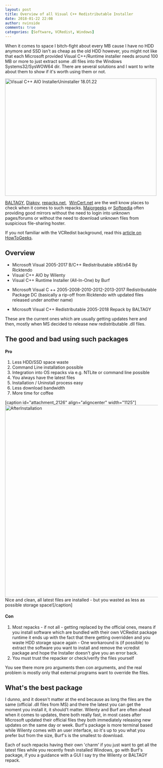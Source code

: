 ```yaml
---
layout: post
title: Overview of all Visual C++ Redistributable Installer
date: 2018-01-22 22:08
author: nvinside
comments: true
categories: [Software, VCRedist, Windows]
---
```

When it comes to space I bitch-fight about every MB cause I have no HDD anymore and SSD isn't as cheap as the old HDD however, you might not like that each Microsoft provided Visual C++/Runtime installer needs around 100 MB or more to just extract some .dll files into the Windows Systems32/SysWOW64 dir. There are several solutions and I want to write about them to show if it's worth using them or not.

<img class=" size-full wp-image-2121 aligncenter" src="https://chefkochblog.files.wordpress.com/2018/01/visual-c-aio-installeruninstaller-18-01-22.png" alt="Visual C++ AIO InstallerUninstaller 18.01.22" width="499" height="387" />

<!--more-->

<a href="https://baltagy1.blogspot.de/" target="_blank" rel="noopener">BALTAGY</a>, <a href="https://diakov.net/7451-microsoft-visual-c-2005-2008-2010-2012-2013-2015-redistributable-package.html" target="_blank" rel="noopener">Diakov</a>, <a href="http://repacks.net/forum/viewtopic.php?t=125" target="_blank" rel="noopener">repacks.net</a>,  <a href="https://www.wincert.net/forum/index.php?/files/file/48-microsoft-visual-2005-2017-bc-redistributable-x86x64-10172017-by-ricktendo/" target="_blank" rel="noopener">WinCert.net</a> are the well know places to check when it comes to such repacks. <a href="http://www.majorgeeks.com/files/details/visual_c_runtime_installer.html)" target="_blank" rel="noopener">Majorgeeks</a> or <a href="http://www.softpedia.com/get/Others/Signatures-Updates/Visual-C-Runtime-Installer.shtml" target="_blank" rel="noopener">Softpedia</a> often providing good mirrors without the need to login into unknown pages/forums or without the need to download unknown files from suspicious file-sharing hoster.

If you not familiar with the VCRedist background, read this <a href="https://www.howtogeek.com/256245/why-are-there-so-many-microsoft-visual-c-redistributables-installed-on-my-pc/" target="_blank" rel="noopener">article on HowToGeeks</a>.

<h2>Overview</h2>

<ul>
    <li>Microsoft Visual 2005-2017 B/C++ Redistributable x86/x64 By Ricktendo</li>
    <li>Visual C++ AIO by Wilenty</li>
    <li>Visual C++ Runtime Installer (All-In-One) by Burf</li>
    <li>
<p class="ipsType_pageTitle ipsContained_container"><span class="ipsType_break ipsContained">Microsoft Visual C ++ 2005-2008-2010-2012-2013-2017 Redistributable Package DC (basically a rip-off from Ricktendo with updated files released under another name)
</span></p>
</li>
    <li>
<p class="ipsType_pageTitle ipsContained_container"><span class="ipsType_break ipsContained">Microsoft Visual C++ Redistributable 2005-2018 Repack by BALTAGY
</span></p>
</li>
</ul>

These are the current ones which are usually getting updates here and then, mostly when MS decided to release new redistributable .dll files.

<h2>The good and bad using such packages</h2>

<h4>Pro</h4>

<ol>
    <li>Less HDD/SSD space waste</li>
    <li>Command Line installation possible</li>
    <li>Integration into OS repacks via e.g. NTLite or command line possible</li>
    <li>You always have the latest files</li>
    <li>Installation / Uninstall process easy</li>
    <li>Less download bandwidth</li>
    <li>More time for coffee</li>
</ol>

[caption id="attachment_2126" align="aligncenter" width="1125"]<img class=" size-full wp-image-2126 aligncenter" src="https://chefkochblog.files.wordpress.com/2018/01/afterinstallation.png" alt="AfterInstallation" width="1125" height="634" /> Nice and clean, all latest files are installed - but you wasted as less as possible storage space![/caption]

<h4>Con</h4>

<ol>
    <li>Most repacks - if not all - getting replaced by the official ones, means if you install software which are bundled with their own VCRedist package runtime it ends up with the fact that there getting overridden and you waste HDD storage space again - One workaround is (if possible) to extract the software you want to install and remove the vcredist package and hope the Installer doesn't give you an error back.</li>
    <li>You must trust the repacker or check/verify the files yourself</li>
</ol>

You see there more pro arguments then con arguments, and the real problem is mostly only that external programs want to override the files.

<h2>What's the best package</h2>

I dunno, and it doesn't matter at the end because as long the files are the same (official .dll files from MS) and there the latest you can get the moment you install it, it should't matter. Wilenty and Burf are often ahead when it comes to updates, there both really fast, in most cases after Microsoft updated their official files they both immediately releasing new updates on the same day or week. Burf's package is more terminal based while Wilenty comes with an user interface, so it's up to you what you prefer but from the size, Burf's is the smallest to download.

Each of such repacks having their own 'charm' if you just want to get all the latest files while you recently fresh installed Windows, go with Burf's package, if you a guidance with a GUI I say try the Wilenty or <span class="ipsType_break ipsContained">BALTAGY</span> repack.

&nbsp;
